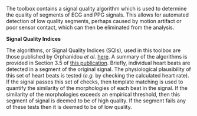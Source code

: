 The toolbox contains a signal quality algorithm which is used to determine the quality of segments of ECG and PPG signals.
This allows for automated detection of low quality segments, perhaps caused by motion artifact or poor sensor contact, which can then be eliminated from the analysis.

**Signal Quality Indices**

The algorithms, or Signal Quality Indices (SQIs), used in this toolbox are those published by Orphanidou _et al._ [here](http://doi.org/10.1109/JBHI.2014.2338351).
A summary of the algorithms is provided in Section 3.5 of [this publication](http://iopscience.iop.org/article/10.1088/0967-3334/37/4/610#pmeaaa1942s3).
Briefly, individual heart beats are detected in a segment of the original signal.
The physiological plausibility of this set of heart beats is tested (_e.g._ by checking the calculated heart rate).
If the signal passes this set of checks, then template matching is used to quantify the similarity of the morphologies of each beat in the signal. 
If the similarity of the morphologies exceeds an empirical threshold, then this segment of signal is deemed to be of high quality.
If the segment fails any of these tests then it is deemed to be of low quality.